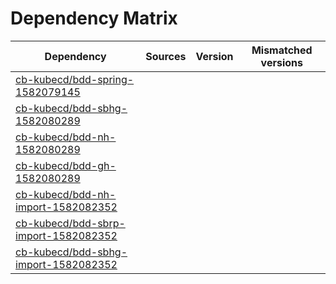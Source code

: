 # Dependency Matrix

Dependency | Sources | Version | Mismatched versions
---------- | ------- | ------- | -------------------
[cb-kubecd/bdd-spring-1582079145](https://github.com/cb-kubecd/bdd-spring-1582079145.git) |  | []() | 
[cb-kubecd/bdd-sbhg-1582080289](https://github.com/cb-kubecd/bdd-sbhg-1582080289.git) |  | []() | 
[cb-kubecd/bdd-nh-1582080289](https://github.com/cb-kubecd/bdd-nh-1582080289.git) |  | []() | 
[cb-kubecd/bdd-gh-1582080289](https://github.com/cb-kubecd/bdd-gh-1582080289.git) |  | []() | 
[cb-kubecd/bdd-nh-import-1582082352](https://github.com/cb-kubecd/bdd-nh-import-1582082352.git) |  | []() | 
[cb-kubecd/bdd-sbrp-import-1582082352](https://github.com/cb-kubecd/bdd-sbrp-import-1582082352.git) |  | []() | 
[cb-kubecd/bdd-sbhg-import-1582082352](https://github.com/cb-kubecd/bdd-sbhg-import-1582082352.git) |  | []() | 
